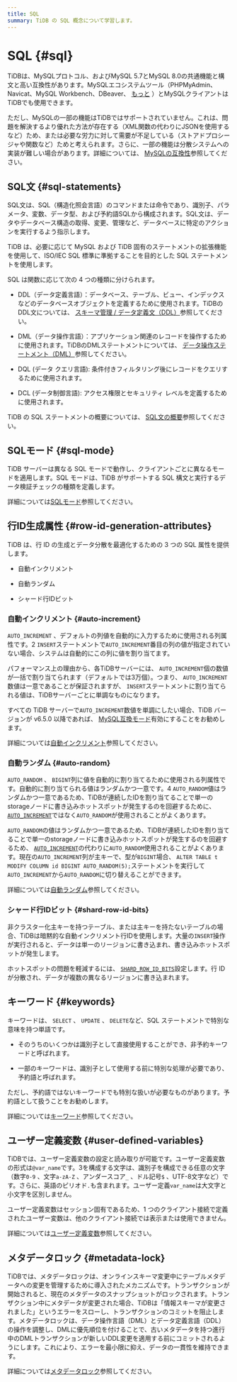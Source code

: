 ```yaml
---
title: SQL
summary: TiDB の SQL 概念について学習します。
---
```


# SQL {#sql}

TiDBは、MySQLプロトコル、およびMySQL 5.7とMySQL 8.0の共通機能と構文と高い互換性があります。MySQLエコシステムツール（PHPMyAdmin、Navicat、MySQL Workbench、DBeaver、 [もっと](https://docs.pingcap.com/tidb/v7.2/dev-guide-third-party-support#gui) ）とMySQLクライアントはTiDBでも使用できます。

ただし、MySQLの一部の機能はTiDBではサポートされていません。これは、問題を解決するより優れた方法が存在する（XML関数の代わりにJSONを使用するなど）ため、または必要な労力に対して需要が不足している（ストアドプロシージャや関数など）ためと考えられます。さらに、一部の機能は分散システムへの実装が難しい場合があります。詳細については、 [MySQLの互換性](/mysql-compatibility.md)参照してください。

## SQL文 {#sql-statements}

SQL文は、SQL（構造化照会言語）のコマンドまたは命令であり、識別子、パラメータ、変数、データ型、および予約語SQLから構成されます。SQL文は、データやデータベース構造の取得、変更、管理など、データベースに特定のアクションを実行するよう指示します。

TiDB は、必要に応じて MySQL および TiDB 固有のステートメントの拡張機能を使用して、ISO/IEC SQL 標準に準拠することを目的とした SQL ステートメントを使用します。

SQL は関数に応じて次の 4 つの種類に分けられます。

-   DDL（データ定義言語）：データベース、テーブル、ビュー、インデックスなどのデータベースオブジェクトを定義するために使用されます。TiDBのDDL文については、 [スキーマ管理 / データ定義文（DDL）](/sql-statements/sql-statement-overview.md#schema-management--data-definition-statements-ddl)参照してください。

-   DML（データ操作言語）：アプリケーション関連のレコードを操作するために使用されます。TiDBのDMLステートメントについては、 [データ操作ステートメント（DML）](/sql-statements/sql-statement-overview.md#data-manipulation-statements-dml)参照してください。

-   DQL (データ クエリ言語): 条件付きフィルタリング後にレコードをクエリするために使用されます。

-   DCL (データ制御言語): アクセス権限とセキュリティ レベルを定義するために使用されます。

TiDB の SQL ステートメントの概要については、 [SQL文の概要](/sql-statements/sql-statement-overview.md)参照してください。

## SQLモード {#sql-mode}

TiDB サーバーは異なる SQL モードで動作し、クライアントごとに異なるモードを適用します。SQL モードは、TiDB がサポートする SQL 構文と実行するデータ検証チェックの種類を定義します。

詳細については[SQLモード](/sql-mode.md)参照してください。

## 行ID生成属性 {#row-id-generation-attributes}

TiDB は、行 ID の生成とデータ分散を最適化するための 3 つの SQL 属性を提供します。

-   自動インクリメント

-   自動ランダム

-   シャード行IDビット

### 自動インクリメント {#auto-increment}

`AUTO_INCREMENT` 、デフォルトの列値を自動的に入力するために使用される列属性です。2 `INSERT`ステートメントで`AUTO_INCREMENT`番目の列の値が指定されていない場合、システムは自動的にこの列に値を割り当てます。

パフォーマンス上の理由から、各TiDBサーバーには、 `AUTO_INCREMENT`個の数値が一括で割り当てられます（デフォルトでは3万個）。つまり、 `AUTO_INCREMENT`数値は一意であることが保証されますが、 `INSERT`ステートメントに割り当てられる値は、TiDBサーバーごとに単調なものになります。

すべての TiDB サーバーで`AUTO_INCREMENT`数値を単調にしたい場合、TiDB バージョンが v6.5.0 以降であれば、 [MySQL互換モード](/auto-increment.md#mysql-compatibility-mode)有効にすることをお勧めします。

詳細については[自動インクリメント](/auto-increment.md)参照してください。

### 自動ランダム {#auto-random}

`AUTO_RANDOM` 、 `BIGINT`列に値を自動的に割り当てるために使用される列属性です。自動的に割り当てられる値はランダムかつ一意です。4 `AUTO_RANDOM`値はランダムかつ一意であるため、TiDBが連続したIDを割り当てることで単一のstorageノードに書き込みホットスポットが発生するのを回避するために、 [`AUTO_INCREMENT`](/auto-increment.md)ではなく`AUTO_RANDOM`が使用されることがよくあります。

`AUTO_RANDOM`の値はランダムかつ一意であるため、TiDBが連続したIDを割り当てることで単一のstorageノードに書き込みホットスポットが発生するのを回避するため、 [`AUTO_INCREMENT`](/auto-increment.md)の代わりに`AUTO_RANDOM`使用されることがよくあります。現在の`AUTO_INCREMENT`列が主キーで、型が`BIGINT`場合、 `ALTER TABLE t MODIFY COLUMN id BIGINT AUTO_RANDOM(5);`ステートメントを実行して`AUTO_INCREMENT`から`AUTO_RANDOM`に切り替えることができます。

詳細については[自動ランダム](/auto-random.md)参照してください。

### シャード行IDビット {#shard-row-id-bits}

非クラスター化主キーを持つテーブル、または主キーを持たないテーブルの場合、TiDBは暗黙的な自動インクリメント行IDを使用します。大量の`INSERT`操作が実行されると、データは単一のリージョンに書き込まれ、書き込みホットスポットが発生します。

ホットスポットの問題を軽減するには、 [`SHARD_ROW_ID_BITS`](/shard-row-id-bits.md)設定します。行 ID が分散され、データが複数の異なるリージョンに書き込まれます。

## キーワード {#keywords}

キーワードは、 `SELECT` 、 `UPDATE` 、 `DELETE`など、SQL ステートメントで特別な意味を持つ単語です。

-   そのうちのいくつかは識別子として直接使用することができ、非予約キーワードと呼ばれます。

-   一部のキーワードは、識別子として使用する前に特別な処理が必要であり、予約語と呼ばれます。

ただし、予約語ではないキーワードでも特別な扱いが必要なものがあります。予約語として扱うことをお勧めします。

詳細については[キーワード](/keywords.md)参照してください。

## ユーザー定義変数 {#user-defined-variables}

TiDBでは、ユーザー定義変数の設定と読み取りが可能です。ユーザー定義変数の形式は`@var_name`です。3を構成する文字は、識別子を構成できる任意の文字（数字`0-9` 、文字`a-zA-Z` 、アンダースコア`_` 、ドル記号`$` 、UTF-8文字など）です。さらに、英語のピリオド`.`も含まれます。ユーザー定義`var_name`は大文字と小文字を区別しません。

ユーザー定義変数はセッション固有であるため、1 つのクライアント接続で定義されたユーザー変数は、他のクライアント接続では表示または使用できません。

詳細については[ユーザー定義変数](/user-defined-variables.md)参照してください。

## メタデータロック {#metadata-lock}

TiDBでは、メタデータロックは、オンラインスキーマ変更中にテーブルメタデータへの変更を管理するために導入されたメカニズムです。トランザクションが開始されると、現在のメタデータのスナップショットがロックされます。トランザクション中にメタデータが変更された場合、TiDBは「情報スキーマが変更されました」というエラーをスローし、トランザクションのコミットを阻止します。メタデータロックは、データ操作言語（DML）とデータ定義言語（DDL）の操作を調整し、DMLに優先順位を付けることで、古いメタデータを持つ進行中のDMLトランザクションが新しいDDL変更を適用する前にコミットされるようにします。これにより、エラーを最小限に抑え、データの一貫性を維持できます。

詳細については[メタデータロック](/metadata-lock.md)参照してください。
